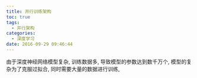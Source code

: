 ```yaml
---
title: 并行训练架构
toc: true
tags:
  - 并行架构
categories:
  - 深度学习
date: 2016-09-29 09:46:44
---
```


由于深度神经网络模型复杂, 训练数据多, 导致模型的参数达到数千万个, 模型的复杂为了克服过拟合, 同时需要大量的数据进行训练, 

<!--more-->


